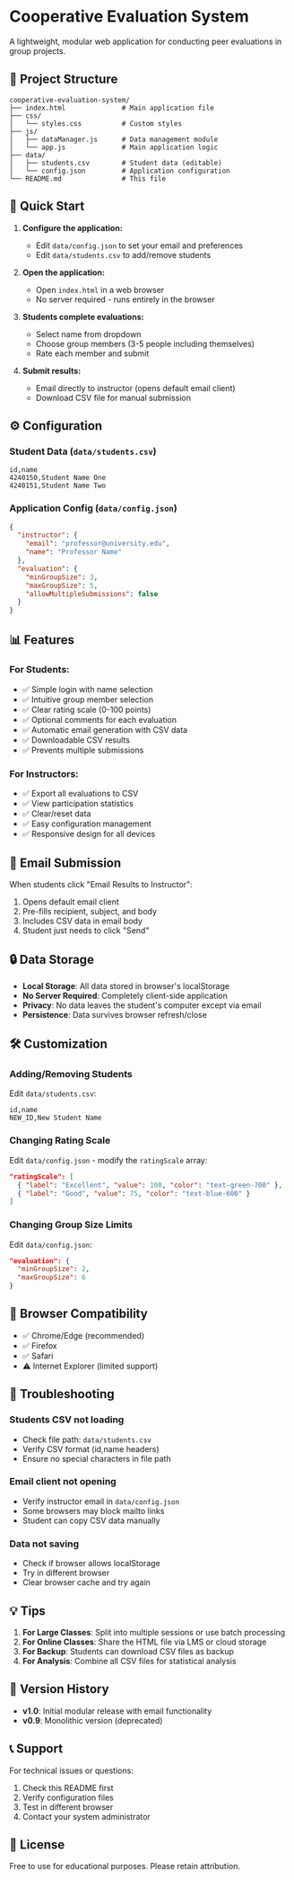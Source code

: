 # Cooperative Evaluation System

A lightweight, modular web application for conducting peer evaluations in group projects.

## 📁 Project Structure

```
cooperative-evaluation-system/
├── index.html              # Main application file
├── css/
│   └── styles.css          # Custom styles
├── js/
│   ├── dataManager.js      # Data management module
│   └── app.js              # Main application logic
├── data/
│   ├── students.csv        # Student data (editable)
│   └── config.json         # Application configuration
└── README.md               # This file
```

## 🚀 Quick Start

1. **Configure the application:**
   - Edit `data/config.json` to set your email and preferences
   - Edit `data/students.csv` to add/remove students

2. **Open the application:**
   - Open `index.html` in a web browser
   - No server required - runs entirely in the browser

3. **Students complete evaluations:**
   - Select name from dropdown
   - Choose group members (3-5 people including themselves)
   - Rate each member and submit

4. **Submit results:**
   - Email directly to instructor (opens default email client)
   - Download CSV file for manual submission

## ⚙️ Configuration

### Student Data (`data/students.csv`)
```csv
id,name
4240150,Student Name One
4240151,Student Name Two
```

### Application Config (`data/config.json`)
```json
{
  "instructor": {
    "email": "professor@university.edu",
    "name": "Professor Name"
  },
  "evaluation": {
    "minGroupSize": 3,
    "maxGroupSize": 5,
    "allowMultipleSubmissions": false
  }
}
```

## 📊 Features

### For Students:
- ✅ Simple login with name selection
- ✅ Intuitive group member selection
- ✅ Clear rating scale (0-100 points)
- ✅ Optional comments for each evaluation
- ✅ Automatic email generation with CSV data
- ✅ Downloadable CSV results
- ✅ Prevents multiple submissions

### For Instructors:
- ✅ Export all evaluations to CSV
- ✅ View participation statistics
- ✅ Clear/reset data
- ✅ Easy configuration management
- ✅ Responsive design for all devices

## 📧 Email Submission

When students click "Email Results to Instructor":
1. Opens default email client
2. Pre-fills recipient, subject, and body
3. Includes CSV data in email body
4. Student just needs to click "Send"

## 🔒 Data Storage

- **Local Storage**: All data stored in browser's localStorage
- **No Server Required**: Completely client-side application
- **Privacy**: No data leaves the student's computer except via email
- **Persistence**: Data survives browser refresh/close

## 🛠️ Customization

### Adding/Removing Students
Edit `data/students.csv`:
```csv
id,name
NEW_ID,New Student Name
```

### Changing Rating Scale
Edit `data/config.json` - modify the `ratingScale` array:
```json
"ratingScale": [
  { "label": "Excellent", "value": 100, "color": "text-green-700" },
  { "label": "Good", "value": 75, "color": "text-blue-600" }
]
```

### Changing Group Size Limits
Edit `data/config.json`:
```json
"evaluation": {
  "minGroupSize": 2,
  "maxGroupSize": 6
}
```

## 📱 Browser Compatibility

- ✅ Chrome/Edge (recommended)
- ✅ Firefox
- ✅ Safari
- ⚠️ Internet Explorer (limited support)

## 🔧 Troubleshooting

### Students CSV not loading
- Check file path: `data/students.csv`
- Verify CSV format (id,name headers)
- Ensure no special characters in file path

### Email client not opening
- Verify instructor email in `data/config.json`
- Some browsers may block mailto links
- Student can copy CSV data manually

### Data not saving
- Check if browser allows localStorage
- Try in different browser
- Clear browser cache and try again

## 💡 Tips

1. **For Large Classes**: Split into multiple sessions or use batch processing
2. **For Online Classes**: Share the HTML file via LMS or cloud storage
3. **For Backup**: Students can download CSV files as backup
4. **For Analysis**: Combine all CSV files for statistical analysis

## 🔄 Version History

- **v1.0**: Initial modular release with email functionality
- **v0.9**: Monolithic version (deprecated)

## 📞 Support

For technical issues or questions:
1. Check this README first
2. Verify configuration files
3. Test in different browser
4. Contact your system administrator

## 📄 License

Free to use for educational purposes. Please retain attribution.
